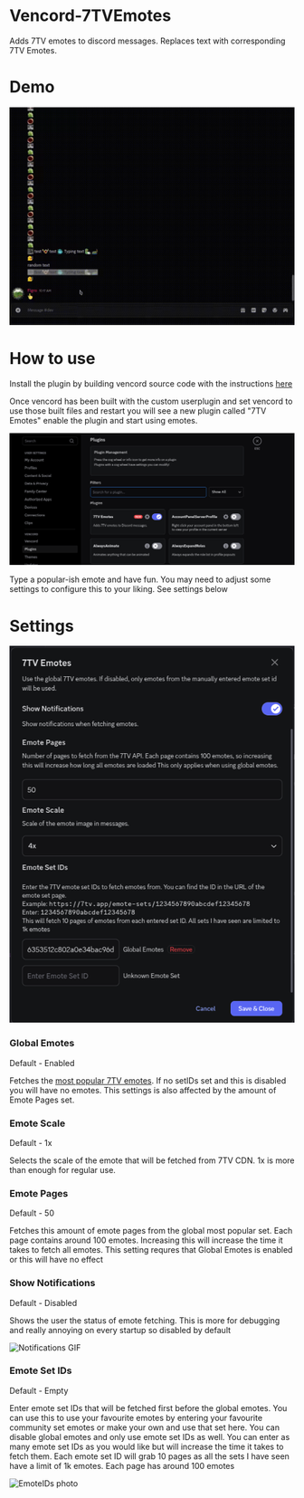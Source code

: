 # Vencord-7TVEmotes

Adds 7TV emotes to discord messages.
Replaces text with corresponding 7TV Emotes.

# Demo

![Demo GIF](https://github.com/AriaGomes/Vencord-7TVEmotes/blob/main/README%20Assests/demo.gif?raw=true)

# How to use

Install the plugin by building vencord source code with the instructions [here](https://docs.vencord.dev/installing/custom-plugins/)

Once vencord has been built with the custom userplugin and set vencord to use those built files and restart you will see a new plugin called "7TV Emotes" enable the plugin and start using emotes.

![plugins photo](https://github.com/AriaGomes/Vencord-7TVEmotes/blob/main/README%20Assests/plugins.png?raw=true)

Type a popular-ish emote and have fun. You may need to adjust some settings to configure this to your liking. See settings below

# Settings

![settings photo](https://github.com/AriaGomes/Vencord-7TVEmotes/blob/main/README%20Assests/settings.png?raw=true)

### Global Emotes

Default - Enabled

Fetches the [most popular 7TV emotes](https://7tv.app/emotes). If no setIDs set and this is disabled you will have no emotes. This settings is also affected by the amount of Emote Pages set.

### Emote Scale

Default - 1x

Selects the scale of the emote that will be fetched from 7TV CDN. 1x is more than enough for regular use.

### Emote Pages

Default - 50

Fetches this amount of emote pages from the global most popular set. Each page contains around 100 emotes. Increasing this will increase the time it takes to fetch all emotes. This setting requres that Global Emotes is enabled or this will have no effect

### Show Notifications

Default - Disabled

Shows the user the status of emote fetching. This is more for debugging and really annoying on every startup so disabled by default

![Notifications GIF](https://github.com/AriaGomes/Vencord-7TVEmotes/blob/main/README%20Assests/notifications.gif?raw=true)

### Emote Set IDs

Default - Empty

Enter emote set IDs that will be fetched first before the global emotes. You can use this to use your favourite emotes by entering your favourite community set emotes or make your own and use that set here. You can disable global emotes and only use emote set IDs as well. You can enter as many emote set IDs as you would like but will increase the time it takes to fetch them. Each emote set ID will grab 10 pages as all the sets I have seen have a limit of 1k emotes. Each page has around 100 emotes

![EmoteIDs photo]()

